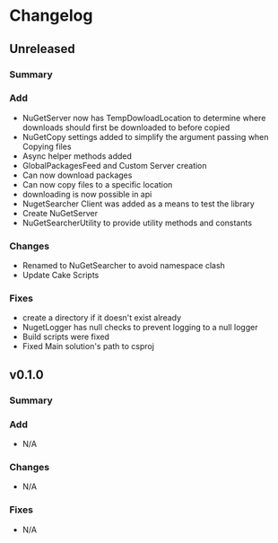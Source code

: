 # Changelog
## Unreleased
### Summary


### Add
*  NuGetServer now has TempDowloadLocation to determine where downloads should first be downloaded to before copied
*  NuGetCopy settings added to simplify the argument passing when Copying files
*  Async helper methods added
*  GlobalPackagesFeed and Custom Server creation
*  Can now download packages
*  Can now copy files to a specific location
*  downloading is now possible in api
*  NugetSearcher Client was added as a means to test the library
*  Create NuGetServer
*  NuGetSearcherUtility to provide utility methods and constants


### Changes
*  Renamed to NuGetSearcher to avoid namespace clash
*  Update Cake Scripts


### Fixes
*  create a directory if it doesn't exist already
*  NugetLogger has null checks to prevent logging to a null logger
*  Build scripts were fixed
*  Fixed Main solution's path to csproj




## v0.1.0
### Summary


### Add
*  N/A 


### Changes
*  N/A 


### Fixes
*  N/A 





